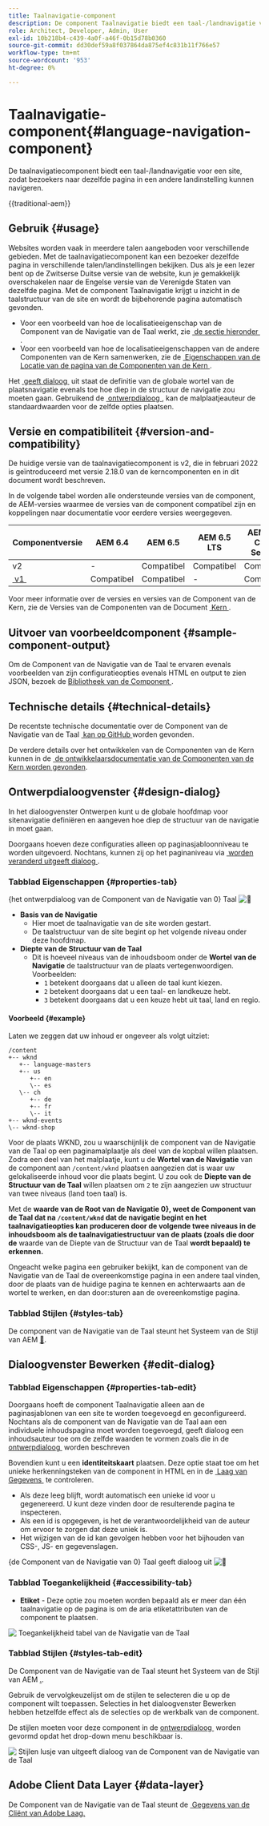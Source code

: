 ```yaml
---
title: Taalnavigatie-component
description: De component Taalnavigatie biedt een taal-/landnavigatie voor een site, zodat bezoekers naar dezelfde pagina in een andere landinstelling kunnen navigeren.
role: Architect, Developer, Admin, User
exl-id: 10b218b4-c439-4a0f-a46f-0b15d78b0360
source-git-commit: dd30def59a8f037864da875ef4c831b11f766e57
workflow-type: tm+mt
source-wordcount: '953'
ht-degree: 0%

---
```



# Taalnavigatie-component{#language-navigation-component}

De taalnavigatiecomponent biedt een taal-/landnavigatie voor een site, zodat bezoekers naar dezelfde pagina in een andere landinstelling kunnen navigeren.

{{traditional-aem}}

## Gebruik {#usage}

Websites worden vaak in meerdere talen aangeboden voor verschillende gebieden. Met de taalnavigatiecomponent kan een bezoeker dezelfde pagina in verschillende talen/landinstellingen bekijken. Dus als je een lezer bent op de Zwitserse Duitse versie van de website, kun je gemakkelijk overschakelen naar de Engelse versie van de Verenigde Staten van dezelfde pagina. Met de component Taalnavigatie krijgt u inzicht in de taalstructuur van de site en wordt de bijbehorende pagina automatisch gevonden.

* Voor een voorbeeld van hoe de localisatieeigenschap van de Component van de Navigatie van de Taal werkt, zie [&#x200B; de sectie hieronder &#x200B;](#example).
* Voor een voorbeeld van hoe de localisatieeigenschappen van de andere Componenten van de Kern samenwerken, zie de [&#x200B; Eigenschappen van de Locatie van de pagina van de Componenten van de Kern &#x200B;](/help/get-started/localization.md).

Het [&#x200B; geeft dialoog &#x200B;](#edit-dialog) uit staat de definitie van de globale wortel van de plaatsnavigatie evenals toe hoe diep in de structuur de navigatie zou moeten gaan. Gebruikend de [&#x200B; ontwerpdialoog &#x200B;](#design-dialog), kan de malplaatjeauteur de standaardwaarden voor de zelfde opties plaatsen.

## Versie en compatibiliteit {#version-and-compatibility}

De huidige versie van de taalnavigatiecomponent is v2, die in februari 2022 is geïntroduceerd met versie 2.18.0 van de kerncomponenten en in dit document wordt beschreven.

In de volgende tabel worden alle ondersteunde versies van de component, de AEM-versies waarmee de versies van de component compatibel zijn en koppelingen naar documentatie voor eerdere versies weergegeven.

| Componentversie | AEM 6.4 | AEM 6.5 | AEM 6.5 LTS | AEM as a Cloud Service |
|--- |--- |--- |---|---|
| v2 | - | Compatibel | Compatibel | Compatibel |
| [&#x200B; v1 &#x200B;](v1/language-navigation.md) | Compatibel | Compatibel | - | Compatibel |

Voor meer informatie over de versies en versies van de Component van de Kern, zie de Versies van de Componenten van de Document [&#x200B; Kern &#x200B;](/help/versions.md).

## Uitvoer van voorbeeldcomponent {#sample-component-output}

Om de Component van de Navigatie van de Taal te ervaren evenals voorbeelden van zijn configuratieopties evenals HTML en output te zien JSON, bezoek de [&#x200B; Bibliotheek van de Component &#x200B;](https://adobe.com/go/aem_cmp_library_langnav).

## Technische details {#technical-details}

De recentste technische documentatie over de Component van de Navigatie van de Taal [&#x200B; kan op GitHub &#x200B;](https://adobe.com/go/aem_cmp_tech_langnav_v2) worden gevonden.

De verdere details over het ontwikkelen van de Componenten van de Kern kunnen in de [&#x200B; de ontwikkelaarsdocumentatie van de Componenten van de Kern worden gevonden &#x200B;](/help/developing/overview.md).

## Ontwerpdialoogvenster {#design-dialog}

In het dialoogvenster Ontwerpen kunt u de globale hoofdmap voor sitenavigatie definiëren en aangeven hoe diep de structuur van de navigatie in moet gaan.

Doorgaans hoeven deze configuraties alleen op paginasjabloonniveau te worden uitgevoerd. Nochtans, kunnen zij op het paginaniveau via [&#x200B; worden veranderd uitgeeft dialoog &#x200B;](#edit-dialog).

### Tabblad Eigenschappen {#properties-tab}

{het ontwerpdialoog van de Component van de Navigatie van 0} Taal ![&#128279;](/help/assets/language-navigation-design.png)

* **Basis van de Navigatie**
   * Hier moet de taalnavigatie van de site worden gestart.
   * De taalstructuur van de site begint op het volgende niveau onder deze hoofdmap.
* **Diepte van de Structuur van de Taal**
   * Dit is hoeveel niveaus van de inhoudsboom onder de **Wortel van de Navigatie** de taalstructuur van de plaats vertegenwoordigen. Voorbeelden:
      * `1` betekent doorgaans dat u alleen de taal kunt kiezen.
      * `2` betekent doorgaans dat u een taal- en landkeuze hebt.
      * `3` betekent doorgaans dat u een keuze hebt uit taal, land en regio.

#### Voorbeeld {#example}

Laten we zeggen dat uw inhoud er ongeveer als volgt uitziet:

```
/content
+-- wknd
   +-- language-masters
   +-- us
      +-- en
      \-- es
   \-- ch
      +-- de
      +-- fr
      \-- it
+-- wknd-events
\-- wknd-shop
```

Voor de plaats WKND, zou u waarschijnlijk de component van de Navigatie van de Taal op een paginamalplaatje als deel van de kopbal willen plaatsen. Zodra een deel van het malplaatje, kunt u de **Wortel van de Navigatie** van de component aan `/content/wknd` plaatsen aangezien dat is waar uw gelokaliseerde inhoud voor die plaats begint. U zou ook de **Diepte van de Structuur van de Taal** willen plaatsen om `2` te zijn aangezien uw structuur van twee niveaus (land toen taal) is.

Met de **waarde van de Root van de Navigatie 0&rbrace;, weet de Component van de Taal dat na `/content/wknd` dat de navigatie begint en het taalnavigatieopties kan produceren door de volgende twee niveaus in de inhoudsboom als de taalnavigatiestructuur van de plaats (zoals die door de** waarde van de Diepte van de Structuur van de Taal **wordt bepaald) te erkennen.**

Ongeacht welke pagina een gebruiker bekijkt, kan de component van de Navigatie van de Taal de overeenkomstige pagina in een andere taal vinden, door de plaats van de huidige pagina te kennen en achterwaarts aan de wortel te werken, en dan door:sturen aan de overeenkomstige pagina.

### Tabblad Stijlen {#styles-tab}

De component van de Navigatie van de Taal steunt het Systeem van de Stijl van AEM [&#128279;](/help/get-started/authoring.md#component-styling).

## Dialoogvenster Bewerken {#edit-dialog}

### Tabblad Eigenschappen {#properties-tab-edit}

Doorgaans hoeft de component Taalnavigatie alleen aan de paginasjablonen van een site te worden toegevoegd en geconfigureerd. Nochtans als de component van de Navigatie van de Taal aan een individuele inhoudspagina moet worden toegevoegd, geeft dialoog een inhoudsauteur toe om de zelfde waarden te vormen zoals die in de [&#x200B; ontwerpdialoog &#x200B;](#design-dialog) worden beschreven

Bovendien kunt u een **identiteitskaart** plaatsen. Deze optie staat toe om het unieke herkenningsteken van de component in HTML en in de [&#x200B; Laag van Gegevens &#x200B;](/help/developing/data-layer/overview.md) te controleren.

* Als deze leeg blijft, wordt automatisch een unieke id voor u gegenereerd. U kunt deze vinden door de resulterende pagina te inspecteren.
* Als een id is opgegeven, is het de verantwoordelijkheid van de auteur om ervoor te zorgen dat deze uniek is.
* Het wijzigen van de id kan gevolgen hebben voor het bijhouden van CSS-, JS- en gegevenslagen.

{de Component van de Navigatie van 0} Taal geeft dialoog uit ![&#128279;](/help/assets/language-navigation-edit.png)

### Tabblad Toegankelijkheid {#accessibility-tab}

* **Etiket** - Deze optie zou moeten worden bepaald als er meer dan één taalnavigatie op de pagina is om de aria etiketattributen van de component te plaatsen.

![&#x200B; Toegankelijkheid tabel van de Navigatie van de Taal &#x200B;](/help/assets/language-navigation-edit-accessibility.png)

### Tabblad Stijlen {#styles-tab-edit}

De Component van de Navigatie van de Taal steunt het Systeem van de Stijl van AEM [.](/help/get-started/authoring.md#component-styling).

Gebruik de vervolgkeuzelijst om de stijlen te selecteren die u op de component wilt toepassen. Selecties in het dialoogvenster Bewerken hebben hetzelfde effect als de selecties op de werkbalk van de component.

De stijlen moeten voor deze component in de [&#x200B; ontwerpdialoog &#x200B;](#design-dialog) worden gevormd opdat het drop-down menu beschikbaar is.

![&#x200B; Stijlen lusje van uitgeeft dialoog van de Component van de Navigatie van de Taal &#x200B;](/help/assets/language-navigation-edit-styles.png)

## Adobe Client Data Layer {#data-layer}

De Component van de Navigatie van de Taal steunt de [&#x200B; Gegevens van de Cliënt van Adobe Laag.](/help/developing/data-layer/overview.md)
